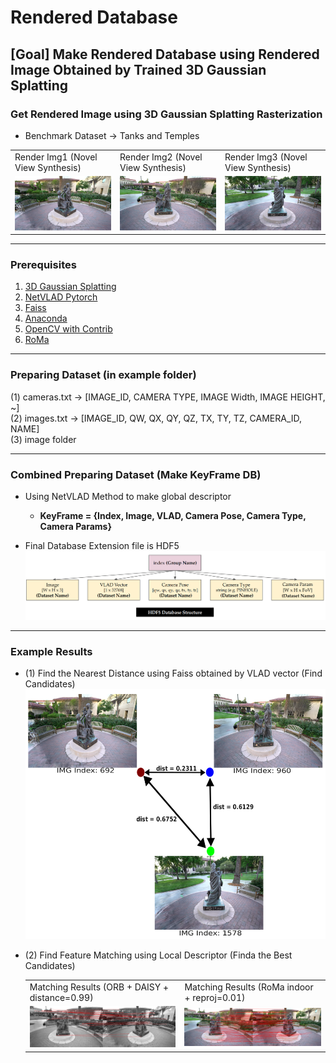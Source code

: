 # Rendered Database
## [Goal] Make Rendered Database using Rendered Image Obtained by Trained 3D Gaussian Splatting 
### Get Rendered Image using 3D Gaussian Splatting Rasterization
- Benchmark Dataset &rarr; Tanks and Temples
<table>
      <tr>
         <td> Render Img1 (Novel View Synthesis) </td>
         <td> Render Img2 (Novel View Synthesis) </td>
         <td> Render Img3 (Novel View Synthesis) </td>
      </tr> 
      <tr>
         <td><img src="./example/images/00000692.png"/> </td>
         <td><img src="./example/images/00000960.png"/> </td>
         <td><img src="./example/images/00001578.png"/> </td>
      </tr>
</table>

---
### Prerequisites
1. [3D Gaussian Splatting](https://github.com/graphdeco-inria/gaussian-splatting)
2. [NetVLAD Pytorch](https://github.com/deepshwang/NetVLAD_pytorch)
3. [Faiss](https://github.com/facebookresearch/faiss)
4. [Anaconda](https://www.anaconda.com/)
5. [OpenCV with Contrib](https://github.com/opencv/opencv)
6. [RoMa](https://github.com/Parskatt/RoMa.git)

---
### Preparing Dataset (in example folder)
(1) cameras.txt &rarr; [IMAGE_ID, CAMERA TYPE, IMAGE Width, IMAGE HEIGHT, ~] \
(2) images.txt &rarr; [IMAGE_ID, QW, QX, QY, QZ, TX, TY, TZ, CAMERA_ID, NAME] \
(3) image folder 

---
### Combined Preparing Dataset (Make KeyFrame DB)
- Using NetVLAD Method to make global descriptor
  - **KeyFrame = {Index, Image, VLAD, Camera Pose, Camera Type, Camera Params}**

- Final Database Extension file is HDF5 \
  <img src="./example/plot/results_db_hdf5.png" />


---
### Example Results
- (1) Find the Nearest Distance using Faiss obtained by VLAD vector (Find Candidates)
      <img src="./example/plot/results.png" width="600" height="400"/>

- (2) Find Feature Matching using Local Descriptor (Finda the Best Candidates)
      <table>
            <tr>
               <td> Matching Results (ORB + DAISY + distance=0.99) </td>
               <td> Matching Results (RoMa indoor + reproj=0.01) </td>
            </tr> 
            <tr>
               <td> <img src="./example/results/matching_results_0.99.png" /> </td>
               <td> <img src="./example/results/matching_results_RoMa_reproj_0.01.PNG" />  </td>
            </tr>
      </table>


